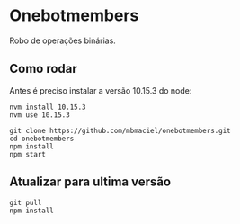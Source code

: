 
# Onebotmembers

Robo de operações binárias.

## Como rodar

Antes é preciso instalar a versão 10.15.3 do node:

```
nvm install 10.15.3
nvm use 10.15.3
```

```
git clone https://github.com/mbmaciel/onebotmembers.git
cd onebotmembers
npm install
npm start
```


## Atualizar para ultima versão

```
git pull 
npm install
```


